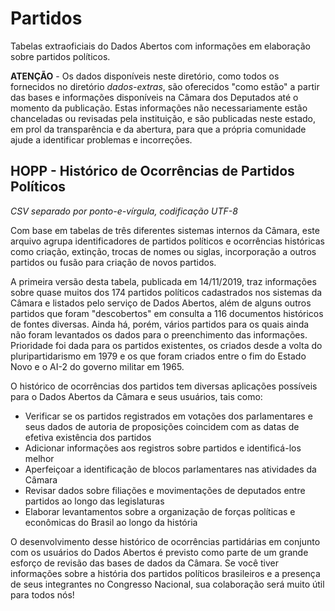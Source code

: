 # Partidos

Tabelas extraoficiais do Dados Abertos com informações em elaboração sobre partidos políticos.

**ATENÇÃO** - Os dados disponíveis neste diretório, como todos os fornecidos no diretório _dados-extras_, são oferecidos "como estão" a partir das bases e informações disponíveis na Câmara dos Deputados até o momento da publicação. Estas informações não necessariamente estão chanceladas ou revisadas pela instituição, e são publicadas neste estado, em prol da transparência e da abertura, para que a própria comunidade ajude a identificar problemas e incorreções.

## HOPP - Histórico de Ocorrências de Partidos Políticos
_CSV separado por ponto-e-vírgula, codificação UTF-8_

Com base em tabelas de três diferentes sistemas internos da Câmara, este arquivo agrupa identificadores de partidos políticos e ocorrências históricas como criação, extinção, trocas de nomes ou siglas, incorporação a outros partidos ou fusão para criação de novos partidos.

A primeira versão desta tabela, publicada em 14/11/2019, traz informações sobre quase muitos dos 174 partidos políticos cadastrados nos sistemas da Câmara e listados pelo serviço de Dados Abertos, além de alguns outros partidos que foram "descobertos" em consulta a 116 documentos históricos de fontes diversas. Ainda há, porém, vários partidos para os quais ainda não foram levantados os dados para o preenchimento das informações. Prioridade foi dada para os partidos existentes, os criados desde a volta do pluripartidarismo em 1979 e os que foram criados entre o fim do Estado Novo e o AI-2 do governo militar em 1965.

O histórico de ocorrências dos partidos tem diversas aplicações possíveis para o Dados Abertos da Câmara e seus usuários, tais como:

- Verificar se os partidos registrados em votações dos parlamentares e seus dados de autoria de proposições coincidem com as datas de efetiva existência dos partidos
- Adicionar informações aos registros sobre partidos e identificá-los melhor
- Aperfeiçoar a identificação de blocos parlamentares nas atividades da Câmara
- Revisar dados sobre filiações e movimentações de deputados entre partidos ao longo das legislaturas
- Elaborar levantamentos sobre a organização de forças políticas e econômicas do Brasil ao longo da história

O desenvolvimento desse histórico de ocorrências partidárias em conjunto com os usuários do Dados Abertos é previsto como parte de um grande esforço de revisão das bases de dados da Câmara. Se você tiver informações sobre a história dos partidos políticos brasileiros e a presença de seus integrantes no Congresso Nacional, sua colaboração será muito útil para todos nós!
